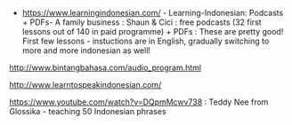 

 * https://www.learningindonesian.com/ - Learning-Indonesian: Podcasts + PDFs- A family business : Shaun & Cici : free podcasts (32 first lessons out of 140 in paid programme) + PDFs  :  These are pretty good! First few lessons - instuctions are in English, gradually switching to more and more indonesian as well!




http://www.bintangbahasa.com/audio_program.html

http://www.learntospeakindonesian.com/


https://www.youtube.com/watch?v=DQpmMcwv738 : Teddy Nee from Glossika - teaching 50 Indonesian phrases

